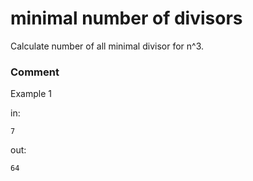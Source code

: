 <!-- ENGLISH -->
# minimal number of divisors

Calculate number of all minimal divisor for n^3.

### Comment


Example 1

in:
```
7
```
out:
```
64
```